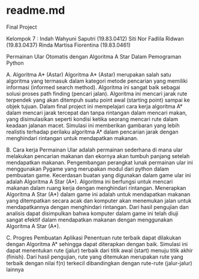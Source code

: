 # readme.md
Final Project

Kelompok 7 : Indah Wahyuni Saputri    (19.83.0412)
             Siti Nor Fadlila Ridwan  (19.83.0437)
             Rinda Martisa Fiorentina (19.83.0461)

 Permainan Ular Otomatis dengan Algoritma A Star Dalam Pemograman Python
 
 A. Algoritma A* (Astar)
Algoritma A* (Astar) merupakan salah satu algoritma yang termasuk dalam kategori
metode pencarian yang memiliki informasi (informed search method). Algoritma ini
sangat baik sebagai solusi proses path finding (pencari jalan). Algoritma ini mencari
jarak rute terpendek yang akan ditempuh suatu point awal (starting point) sampai ke
objek tujuan. Dalam final project ini mempelajari cara kerja algoritma A* dalam
mencari jarak tercepat dan tanpa rintangan dalam mencari makan, yang disimulasikan
seperti kondisi ketika seorang mencari rute dalam keadaan jalanan macet. Simulasi ini
memberikan gambaran yang lebih realistis terhadap perilaku algoritma A* dalam
pencarian jarak dengan menghindari rintangan untuk mendapatkan makanan.

B. Cara kerja
Permainan Ular adalah permainan sederhana di mana ular melakukan pencarian
makanan dan ekornya akan tumbuh panjang setelah mendapatkan makanan. Pengembangan perangkat lunak permainan ular ini menggunakan Pygame yang
merupakan modul dari python dalam pembuatan game. Kecerdasan buatan yang
digunakan dalam game ular ini adalah Algoritma A Star (A*). Algoritma ini berfungsi
untuk mencari makanan dalam ruang kerja dengan menghindari rintangan. Menerapkan Algoritma A Star (A*) dalam game ini adalah untuk mendapatkan
makanan yang ditempatkan secara acak dan komputer akan menemukan jalan untuk
mendapatkannya dengan menghindari rintangan. Dari hasil pengujian dan analisis
dapat disimpulkan bahwa komputer dalam game ini telah diuji sangat efektif dalam
mendapatkan makanan dengan menggunakan Algoritma A Star (A*).

C. Progres Pembuatan Aplikasi
Penentuan rute terbaik dapat dilakukan dengan Algoritma A* sehingga dapat
diterapkan dengan baik. Simulasi ini dapat menentukan rute (jalur) terbaik dari titik
awal (start) menuju titik akhir (finish). Dari hasil pengujian, rute yang ditemukan
merupakan rute yang terbaik dengan nilai f(n) terkecil dibandingkan dengan rute-rute
(jalur-jalur) lainnya
